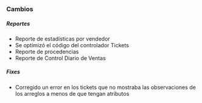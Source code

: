 <h3>Cambios</h3>
<h5>Reportes</h5>
<ul>
    <li>Reporte de estadísticas por vendedor</li>
    <li>Se optimizó el código del controlador Tickets</li>
    <li>Reporte de procedencias</li>
    <li>Reporte de Control Diario de Ventas</li>
</ul>

<h5>Fixes</h5>
<ul>
<li>Corregido un error en los tickets que no mostraba las observaciones de los arreglos a menos de que tengan atributos</li>
</ul>